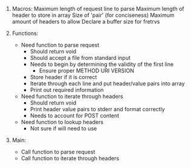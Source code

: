 1. Macros:
    Maximum length of request line to parse
    Maximum length of header to store in array
    Size of 'pair' (for conciseness)
    Maximum amount of headers to allow
    Declare a buffer size for fretrvs

2. Functions:
    - Need function to parse request
        - Should return void
        - Should accept a file from standard input
        - Needs to begin by determining the validity of the first line
            - Ensure proper METHOD URI VERSION
        - Store header if it is correct
        - Iterate through each line and put header/value pairs into array
        - Print out required information
    - Need function to iterate through headers
        - Should return void
        - Print header value pairs to stderr and format correctly
        - Needs to account for POST content
    - Need function to lookup headers
        - Not sure if will need to use

3. Main:
    - Call function to parse request
    - Call function to iterate through headers
